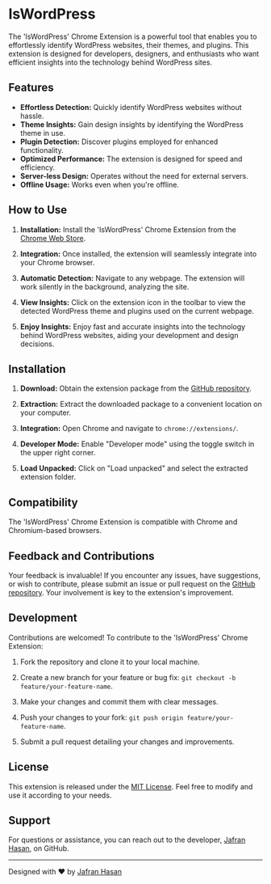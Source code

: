 # IsWordPress

The 'IsWordPress' Chrome Extension is a powerful tool that enables you to effortlessly identify WordPress websites, their themes, and plugins. This extension is designed for developers, designers, and enthusiasts who want efficient insights into the technology behind WordPress sites.

## Features

- **Effortless Detection:** Quickly identify WordPress websites without hassle.
- **Theme Insights:** Gain design insights by identifying the WordPress theme in use.
- **Plugin Detection:** Discover plugins employed for enhanced functionality.
- **Optimized Performance:** The extension is designed for speed and efficiency.
- **Server-less Design:** Operates without the need for external servers.
- **Offline Usage:** Works even when you're offline.

## How to Use

1. **Installation:** Install the 'IsWordPress' Chrome Extension from the [Chrome Web Store](https://chrome.google.com/webstore/detail/enohbojoeceihccbalgijnfbhbinfllf).

2. **Integration:** Once installed, the extension will seamlessly integrate into your Chrome browser.

3. **Automatic Detection:** Navigate to any webpage. The extension will work silently in the background, analyzing the site.

4. **View Insights:** Click on the extension icon in the toolbar to view the detected WordPress theme and plugins used on the current webpage.

5. **Enjoy Insights:** Enjoy fast and accurate insights into the technology behind WordPress websites, aiding your development and design decisions.

## Installation

1. **Download:** Obtain the extension package from the [GitHub repository](https://github.com/imjafran/iswordpress/).

2. **Extraction:** Extract the downloaded package to a convenient location on your computer.

3. **Integration:** Open Chrome and navigate to `chrome://extensions/`.

4. **Developer Mode:** Enable "Developer mode" using the toggle switch in the upper right corner.

5. **Load Unpacked:** Click on "Load unpacked" and select the extracted extension folder.

## Compatibility

The 'IsWordPress' Chrome Extension is compatible with Chrome and Chromium-based browsers.

## Feedback and Contributions

Your feedback is invaluable! If you encounter any issues, have suggestions, or wish to contribute, please submit an issue or pull request on the [GitHub repository](https://github.com/imjafran/iswordpress/). Your involvement is key to the extension's improvement.

## Development

Contributions are welcomed! To contribute to the 'IsWordPress' Chrome Extension:

1. Fork the repository and clone it to your local machine.

2. Create a new branch for your feature or bug fix: `git checkout -b feature/your-feature-name`.

3. Make your changes and commit them with clear messages.

4. Push your changes to your fork: `git push origin feature/your-feature-name`.

5. Submit a pull request detailing your changes and improvements.
   

## License

This extension is released under the [MIT License](LICENSE). Feel free to modify and use it according to your needs.

## Support

For questions or assistance, you can reach out to the developer, [Jafran Hasan](https://github.com/imjafran), on GitHub.

---

Designed with ❤️ by [Jafran Hasan](https://github.com/imjafran)
